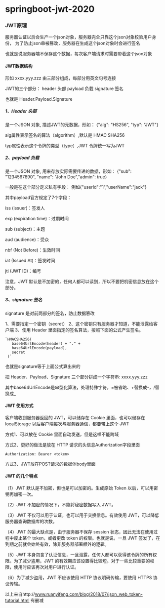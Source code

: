 # springboot-jwt-2020

### JWT原理
服务器认证以后会生产一个json对象，服务器完全只靠这个json对象校验用户身份，
为了防止json串被篡改，服务器在生成这个json对象时会进行签名

也就是说服务器端不保存这个数据，每次客户端请求时需要带着这个json对象

#### JWT数据结构
形如 xxxx.yyy.zzz 由三部分组成，每部分用英文句号连接

JWT的三个部分：
header 头部
payload 负载
signature 签名

也就是 Header.Payload.Signature

##### 1、Header 头部
是一个JSON 对象, 描述JWT的元数据，形如：
{"alg": "HS256", "typ": "JWT"}

alg属性表示签名的算法（algorithm）,默认是 HMAC SHA256

typ属性表示这个令牌的类型（type）,JWT 令牌统一写为JWT

##### 2、payload 负载
是一个JSON 对象, 用来存放实际需要传递的数据，形如：
{"sub": "1234567890", "name": "John Doe","admin": true}

一般是在这个部分定义私有字段：
例如{"userId":"1","userName":"jack"}

其中payload官方规定了7个字段：

iss (issuer)：签发人

exp (expiration time)：过期时间

sub (subject)：主题

aud (audience)：受众

nbf (Not Before)：生效时间

iat (Issued At)：签发时间

jti (JWT ID)：编号

注意，JWT 默认是不加密的，任何人都可以读到，所以不要把机密信息放在这个部分。

##### 3、signature 签名
signature 是对前两部分的签名，防止数据篡改

1、需要指定一个密钥（secret）
2、这个密钥只有服务器才知道，不能泄露给客户端
3、使用 Header 里面指定的签名算法，按照下面的公式产生签名。
    
    `HMACSHA256(
       base64UrlEncode(header) + "." +
       base64UrlEncode(payload),
       secret
     )`

也就是signature等于上面公式算出来的

把 Header、Payload、Signature 三个部分拼成一个字符串: xxxx.yyy.zzz

其中base64UrlEncode是串型化算法，处理特殊字符，=被省略、+替换成-，/替换成_

#### JWT 使用方式
客户端收到服务器返回的 JWT，可以储存在 Cookie 里面，也可以储存在 localStorage
以后客户端每次与服务器通信，都要带上这个 JWT

方式1、可以放在 Cookie 里面自动发送，但是这样不能跨域

方式2、更好的做法是放在 HTTP 请求的头信息Authorization字段里面

    Authorization: Bearer <token>
    
方式3、JWT放在POST请求的数据体body里面

#### JWT 的几个特点
（1）JWT 默认是不加密，但也是可以加密的。生成原始 Token 以后，可以用密钥再加密一次。

（2）JWT 不加密的情况下，不能将秘密数据写入 JWT。

（3）JWT 不仅可以用于认证，也可以用于交换信息。有效使用 JWT，可以降低服务器查询数据库的次数。

（4）JWT 的最大缺点是，由于服务器不保存 session 状态，因此无法在使用过程中废止某个 token，或者更改 token 的权限。也就是说，一旦 JWT 签发了，在到期之前就会始终有效，除非服务器部署额外的逻辑。

（5）JWT 本身包含了认证信息，一旦泄露，任何人都可以获得该令牌的所有权限。为了减少盗用，JWT 的有效期应该设置得比较短。对于一些比较重要的权限，使用时应该再次对用户进行认证。

（6）为了减少盗用，JWT 不应该使用 HTTP 协议明码传输，要使用 HTTPS 协议传输。




以上来自http://www.ruanyifeng.com/blog/2018/07/json_web_token-tutorial.html
有删减